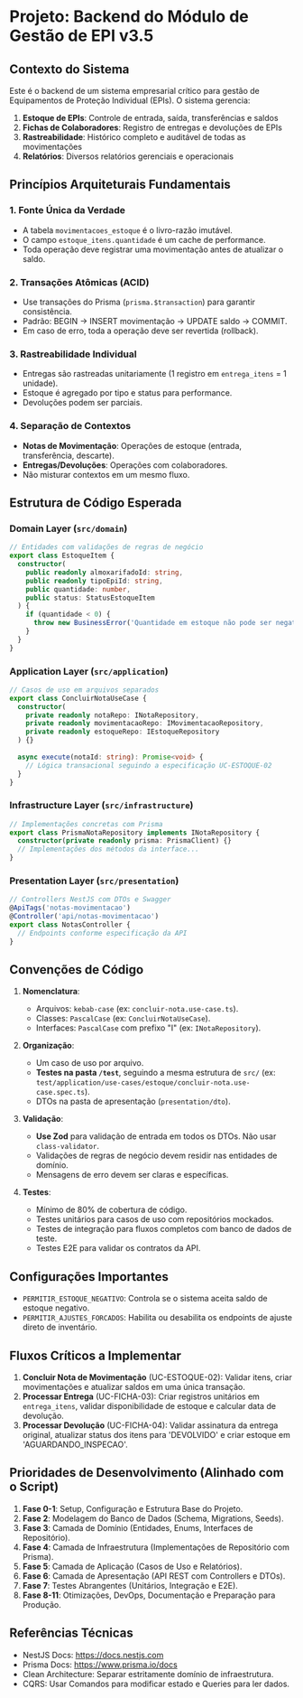 # Projeto: Backend do Módulo de Gestão de EPI v3.5

## Contexto do Sistema

Este é o backend de um sistema empresarial crítico para gestão de Equipamentos de Proteção Individual (EPIs). O sistema gerencia:

1. **Estoque de EPIs**: Controle de entrada, saída, transferências e saldos
2. **Fichas de Colaboradores**: Registro de entregas e devoluções de EPIs
3. **Rastreabilidade**: Histórico completo e auditável de todas as movimentações
4. **Relatórios**: Diversos relatórios gerenciais e operacionais

## Princípios Arquiteturais Fundamentais

### 1. Fonte Única da Verdade
- A tabela `movimentacoes_estoque` é o livro-razão imutável.
- O campo `estoque_itens.quantidade` é um cache de performance.
- Toda operação deve registrar uma movimentação antes de atualizar o saldo.

### 2. Transações Atômicas (ACID)
- Use transações do Prisma (`prisma.$transaction`) para garantir consistência.
- Padrão: BEGIN → INSERT movimentação → UPDATE saldo → COMMIT.
- Em caso de erro, toda a operação deve ser revertida (rollback).

### 3. Rastreabilidade Individual
- Entregas são rastreadas unitariamente (1 registro em `entrega_itens` = 1 unidade).
- Estoque é agregado por tipo e status para performance.
- Devoluções podem ser parciais.

### 4. Separação de Contextos
- **Notas de Movimentação**: Operações de estoque (entrada, transferência, descarte).
- **Entregas/Devoluções**: Operações com colaboradores.
- Não misturar contextos em um mesmo fluxo.

## Estrutura de Código Esperada

### Domain Layer (`src/domain`)
```typescript
// Entidades com validações de regras de negócio
export class EstoqueItem {
  constructor(
    public readonly almoxarifadoId: string,
    public readonly tipoEpiId: string,
    public quantidade: number,
    public status: StatusEstoqueItem
  ) {
    if (quantidade < 0) {
      throw new BusinessError('Quantidade em estoque não pode ser negativa.');
    }
  }
}
```

### Application Layer (`src/application`)
```typescript
// Casos de uso em arquivos separados
export class ConcluirNotaUseCase {
  constructor(
    private readonly notaRepo: INotaRepository,
    private readonly movimentacaoRepo: IMovimentacaoRepository,
    private readonly estoqueRepo: IEstoqueRepository
  ) {}
  
  async execute(notaId: string): Promise<void> {
    // Lógica transacional seguindo a especificação UC-ESTOQUE-02
  }
}
```

### Infrastructure Layer (`src/infrastructure`)
```typescript
// Implementações concretas com Prisma
export class PrismaNotaRepository implements INotaRepository {
  constructor(private readonly prisma: PrismaClient) {}
  // Implementações dos métodos da interface...
}
```

### Presentation Layer (`src/presentation`)
```typescript
// Controllers NestJS com DTOs e Swagger
@ApiTags('notas-movimentacao')
@Controller('api/notas-movimentacao')
export class NotasController {
  // Endpoints conforme especificação da API
}
```

## Convenções de Código

1.  **Nomenclatura**:
    - Arquivos: `kebab-case` (ex: `concluir-nota.use-case.ts`).
    - Classes: `PascalCase` (ex: `ConcluirNotaUseCase`).
    - Interfaces: `PascalCase` com prefixo "I" (ex: `INotaRepository`).

2.  **Organização**:
    - Um caso de uso por arquivo.
    - **Testes na pasta `/test`**, seguindo a mesma estrutura de `src/` (ex: `test/application/use-cases/estoque/concluir-nota.use-case.spec.ts`).
    - DTOs na pasta de apresentação (`presentation/dto`).

3.  **Validação**:
    - **Use Zod** para validação de entrada em todos os DTOs. Não usar `class-validator`.
    - Validações de regras de negócio devem residir nas entidades de domínio.
    - Mensagens de erro devem ser claras e específicas.

4.  **Testes**:
    - Mínimo de 80% de cobertura de código.
    - Testes unitários para casos de uso com repositórios mockados.
    - Testes de integração para fluxos completos com banco de dados de teste.
    - Testes E2E para validar os contratos da API.

## Configurações Importantes

- `PERMITIR_ESTOQUE_NEGATIVO`: Controla se o sistema aceita saldo de estoque negativo.
- `PERMITIR_AJUSTES_FORCADOS`: Habilita ou desabilita os endpoints de ajuste direto de inventário.

## Fluxos Críticos a Implementar

1.  **Concluir Nota de Movimentação** (UC-ESTOQUE-02): Validar itens, criar movimentações e atualizar saldos em uma única transação.
2.  **Processar Entrega** (UC-FICHA-03): Criar registros unitários em `entrega_itens`, validar disponibilidade de estoque e calcular data de devolução.
3.  **Processar Devolução** (UC-FICHA-04): Validar assinatura da entrega original, atualizar status dos itens para 'DEVOLVIDO' e criar estoque em 'AGUARDANDO_INSPECAO'.

## Prioridades de Desenvolvimento (Alinhado com o Script)

1.  **Fase 0-1**: Setup, Configuração e Estrutura Base do Projeto.
2.  **Fase 2**: Modelagem do Banco de Dados (Schema, Migrations, Seeds).
3.  **Fase 3**: Camada de Domínio (Entidades, Enums, Interfaces de Repositório).
4.  **Fase 4**: Camada de Infraestrutura (Implementações de Repositório com Prisma).
5.  **Fase 5**: Camada de Aplicação (Casos de Uso e Relatórios).
6.  **Fase 6**: Camada de Apresentação (API REST com Controllers e DTOs).
7.  **Fase 7**: Testes Abrangentes (Unitários, Integração e E2E).
8.  **Fase 8-11**: Otimizações, DevOps, Documentação e Preparação para Produção.

## Referências Técnicas

- NestJS Docs: https://docs.nestjs.com
- Prisma Docs: https://www.prisma.io/docs
- Clean Architecture: Separar estritamente domínio de infraestrutura.
- CQRS: Usar Comandos para modificar estado e Queries para ler dados.
